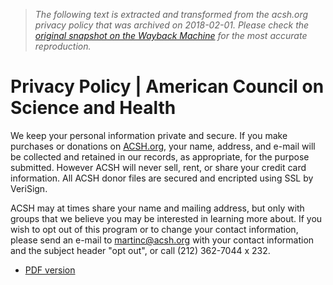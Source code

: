 > *The following text is extracted and transformed from the acsh.org privacy policy that was archived on 2018-02-01. Please check the [original snapshot on the Wayback Machine](https://web.archive.org/web/20180201203143id_/https%3A//www.acsh.org/privacy-policy) for the most accurate reproduction.*

# Privacy Policy | American Council on Science and Health

We keep your personal information private and secure. If you make purchases or donations on [ACSH.org](http://acsh.org/), your name, address, and e-mail will be collected and retained in our records, as appropriate, for the purpose submitted. However ACSH will never sell, rent, or share your credit card information. All ACSH donor files are secured and encripted using SSL by VeriSign.

ACSH may at times share your name and mailing address, but only with groups that we believe you may be interested in learning more about. If you wish to opt out of this program or to change your contact information, please send an e-mail to [martinc@acsh.org](mailto:martinc@acsh.org) with your contact information and the subject header "opt out", or call (212) 362-7044 x 232.

  * [PDF version](https://web.archive.org/printpdf/875 "Display a PDF version of this page.")


